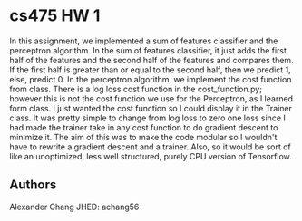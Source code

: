 # cs475 HW 1
In this assignment, we implemented a sum of features classifier and the perceptron algorithm. In the sum of features
classifier, it just adds the first half of the features and the second half of the features and compares them. If the
first half is greater than or equal to the second half, then we predict 1, else, predict 0.
In the perceptron algorithm, we implement the cost function from class. There is a log loss cost function in the
cost_function.py; however this is not the cost function we use for the Perceptron, as I learned form class. I just
wanted the cost function so I could display it in the Trainer class. It was pretty simple to change from log loss to 
zero one loss since I had made the trainer take in any cost function to do gradient descent to minimize it. The aim of
this was to make the code modular so I wouldn't have to rewrite a gradient descent and a trainer. Also, so it would be 
sort of like an unoptimized, less well structured, purely CPU version of Tensorflow. 

## Authors
Alexander Chang
JHED: achang56
